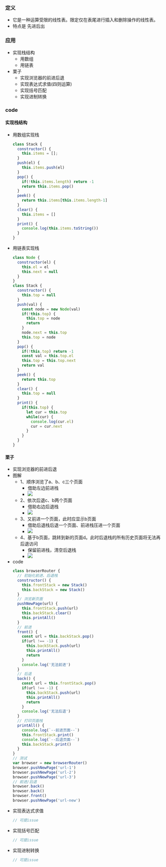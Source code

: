 ### 定义
+ 它是一种运算受限的线性表。限定仅在表尾进行插入和删除操作的线性表。
+ 特点是 先进后出
### 应用
+ 实现栈结构
  + 用数组
  + 用链表
+ 栗子
  + 实现浏览器的前进后退
  + 实现表达式求值(四则运算)
  + 实现括号匹配
  + 实现进制转换
### code
#### 实现栈结构
+ 用数组实现栈
  ```javascript
  class Stack {
    constructor() {
      this.items = [];
    }
    push(el) {
      this.items.push(el)
    }
    pop() {
      if(!this.items.length) return -1
      return this.items.pop()
    }
    peek() {
      return this.items[this.items.length-1]
    }
    clear() {
      this.items = []
    }
    print() {
      console.log(this.items.toString())
    }
  }
  ``` 
+ 用链表实现栈
  ```javascript
  class Node {
    constructor(el) {
      this.el = el
      this.next = null
    }
  }
  class Stack {
    constructor() {
      this.top = null
    }
    push(val) {
      const node = new Node(val)
      if(!this.top) {
        this.top = node
        return
      }
      node.next = this.top
      this.top = node
    }
    pop() {
      if(!this.top) return -1
      const val = this.top.el
      this.top = this.top.next
      return val
    }
    peek() {
      return this.top
    }
    clear() {
      this.top = null
    }
    print() {
      if(this.top) {
        let cur = this.top
        while(cur) {
          console.log(cur.el)
          cur = cur.next
        }
      }
    }
  }
  ``` 
#### 栗子
+ 实现浏览器的前进后退
+ 图解
  + 1、顺序浏览了a、b、c三个页面
    + 借助左边前进栈
    + ![](https://static001.geekbang.org/resource/image/4b/3d/4b579a76ea7ebfc5abae2ad6ae6a3c3d.jpg)
  + 2、依次后退c、b两个页面
    + 借助右边后退栈
    + ![](https://static001.geekbang.org/resource/image/b5/1b/b5e496e2e28fe08f0388958a0e12861b.jpg)
  + 3、又前进一个页面，此时应显示b页面
    + 借助后退栈后退一个页面、前进栈压进一个页面
    + ![](https://static001.geekbang.org/resource/image/ea/bc/ea804125bea25d25ba467a51fb98c4bc.jpg)
  + 4、基于b页面，跳转到新的页面d。此时后退栈的所有历史页面将无法再后退访问
    + 保留前进栈，清空后退栈
    + ![](https://static001.geekbang.org/resource/image/a3/2e/a3c926fe3050d9a741f394f20430692e.jpg)
+ code
  ```javascript
  class browserRouter {
    // 初始化前进、后退栈
    constructor() {
      this.frontStack = new Stack()
      this.backStack = new Stack()
    }
    // 浏览新页面
    pushNewPage(url) {
      this.frontStack.push(url)
      this.backStack.clear()
      this.printAll()
    }
    // 前进
    front() {
      const url = this.backStack.pop()
      if(url !== -1) {
        this.backStack.push(url)
        this.printAll()
        return
      }
      console.log('无法前进')
    }
    // 后退
    back() {
      const url = this.frontStack.pop()
      if(url !== -1) {
        this.backStack.push(url)
        this.printAll()
        return
      }
      console.log('无法后退')
    }
    // 打印页面栈
    printAll() {
      console.log(`--前进页面--`)
      this.frontStack.print()
      console.log(`--后退页面--`)
      this.backStack.print()
    }
  }
  // 测试
  var browser = new browserRouter()
  browser.pushNewPage('url-1')
  browser.pushNewPage('url-2')
  browser.pushNewPage('url-3')
  // 前进/后退
  browser.back()
  browser.back()
  browser.front()
  browser.pushNewPage('url-new')
  ``` 
+ 实现表达式求值
  ```javascript
  // 可提issue
  ``` 
+ 实现括号匹配
  ```javascript
  // 可提issue
  ```
+ 实现进制转换
  ```javascript
  // 可提issue
  ```